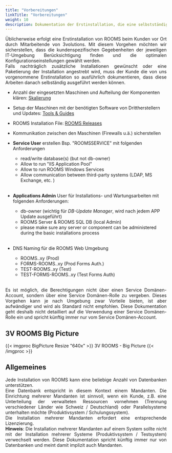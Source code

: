 ```yaml
---
title: "Vorbereitungen"
linkTitle: "Vorbereitungen"
weight: 10
description: Dokumentation der Erstinstallation, die eine selbstständige Ausführung ermöglicht.
---
```

<p align ="justify">
Üblicherweise erfolgt eine Erstinstallation von ROOMS beim Kunden vor Ort durch Mitarbeitende von 3volutions. Mit diesem Vorgehen möchten wir sicherstellen, dass die kundenspezifischen Gegebenheiten der jeweiligen IT-Umgebung Berücksichtigung finden und die optimalen Konfigurationseinstellungen gewählt werden. </br>
Falls nachträglich zusätzliche Installationen gewünscht oder eine Paketierung der Installation angestrebt wird, muss der Kunde die von uns vorgenommene Erstinstallation so ausführlich dokumentieren, dass diese Arbeiten danach selbständig ausgeführt werden können. </p>

- Anzahl der eingesetzten Maschinen und Aufteilung der Komponenten klären:
  [Skalierung](https://3volutions.atlassian.net/servicedesk/customer/portal/1/article/257130714?src=-720952394)
- Setup der Maschinen mit der benötigten Software von Drittherstellern und Updates: [Tools & Guides](https://3volutions.atlassian.net/servicedesk/customer/portal/1/article/508690433)
- ROOMS Installation File:
  [ROOMS Releases](https://3volutions.atlassian.net/servicedesk/customer/portal/1/article/417300536)
- Kommunikation zwischen den Maschinen (Firewalls u.ä.) sicherstellen
- **Service User** erstellen Bsp. "ROOMSSERVICE" mit folgenden Anforderungen
  
  - read/write database(s) (but not db-owner)
  - Allow to run "IIS Application Pool"
  - Allow to run ROOMS Windows Services
  - Allow communication between third-party systems (LDAP, MS Exchange, etc. ) 
</br> </br>
  
- **Applications Admin** User für Installations- und Wartungsarbeiten mit folgenden Anforderungen:
  
  - db-owner (wichtig für *DB-Update Manager*, wird nach jedem APP Update ausgeführt)
  - ROOMS Server & ROOMS SQL DB (local Admin)
  - please make sure any server or component can be administered during the basic installations process </br> </br>
  
- DNS Naming für die  ROOMS Web Umgebung
  
  - ROOMS.<yourdomain>.xy (Prod)
  - FORMS-ROOMS.<yourdomain>.xy (Prod Forms Auth.)
  - TEST-ROOMS.<yourdomain>.xy (Test)
  - TEST-FORMS-ROOMS.<yourdomain>.xy (Test Forms Auth)
  </br>

<p align = "justify">
Es ist möglich, die Berechtigungen nicht über einen Service Domänen-Account, sondern über eine Service Domänen-Rolle zu vergeben. Dieses Vorgehen kann je nach Umgebung zwar Vorteile bieten, ist aber aufwändiger und wird als Standard nicht empfohlen. Diese Dokumentation geht deshalb nicht detailliert auf die Verwendung einer Service Domänen-Rolle ein und spricht künftig immer nur vom Service Domänen-Account. </p>

## 3V ROOMS BIg Picture

{{< imgproc BigPicture Resize "640x" >}}
3V ROOMS - Big Picture
{{< /imgproc >}}

## Allgemeines

<p align = "justify">
Jede Installation von ROOMS kann eine beliebige Anzahl von Datenbanken unterstützen. </br>
Eine Datenbank entspricht in diesem Kontext einem Mandanten. Die Einrichtung mehrerer Mandanten ist sinnvoll, wenn ein Kunde, z.B. eine Unterteilung der verwalteten Ressourcen vornehmen (Trennung verschiedener Länder wie Schweiz / Deutschland) oder Parallelsysteme unterhalten möchte (Produktivsystem / Schulungssystem). </br>
Die Installation mehrerer Mandanten erfordert eine entsprechende Lizenzierung. </br>
<b>Hinweis</b>: Die Installation mehrerer Mandanten auf einem System sollte nicht mit der Installation mehrerer Systeme (Produktivsystem / Testsystem) verwechselt werden.
Diese Dokumentation spricht künftig immer nur von Datenbanken und meint damit implizit auch Mandanten. </p>
